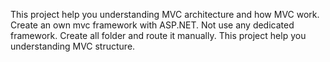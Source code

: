 This project help you understanding MVC architecture and how MVC work.
Create an own mvc framework with ASP.NET.
Not use any dedicated framework.
Create all folder and route it manually.
This project help you understanding MVC structure.